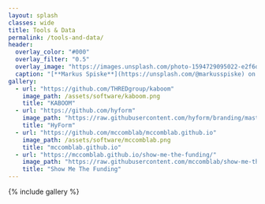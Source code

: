 ```yaml
---
layout: splash
classes: wide
title: Tools & Data
permalink: /tools-and-data/
header:
  overlay_color: "#000"
  overlay_filter: "0.5"
  overlay_image: "https://images.unsplash.com/photo-1594729095022-e2f6d2eece9c?ixlib=rb-1.2.1&ixid=MnwxMjA3fDB8MHxwaG90by1wYWdlfHx8fGVufDB8fHx8&auto=format&fit=crop&w=1771&q=80"
  caption: "[**Markus Spiske**](https://unsplash.com/@markusspiske) on [*Unsplash*](https://unsplash.com)"
gallery:
  - url: "https://github.com/THREDgroup/kaboom"
    image_path: /assets/software/kaboom.png
    title: "KABOOM"
  - url: "https://github.com/hyform"
    image_path: "https://raw.githubusercontent.com/hyform/branding/master/LOGO/PNG/Hyform-07.png"
    title: "HyForm"
  - url: "https://github.com/mccomblab/mccomblab.github.io"
    image_path: /assets/software/mccomblab.png
    title: "mccomblab.github.io"
  - url: "https://mccomblab.github.io/show-me-the-funding/"
    image_path: "https://raw.githubusercontent.com/mccomblab/show-me-the-funding/master/assets/screenshot.png"
    title: "Show Me The Funding"
---
```


{% include gallery %}
